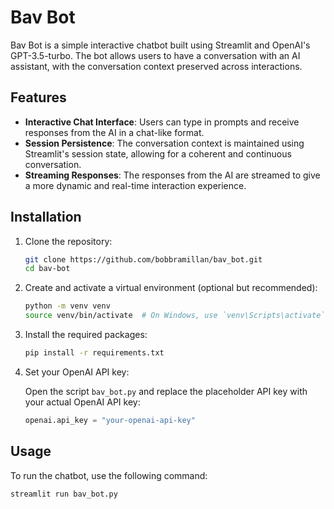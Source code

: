 # Bav Bot

Bav Bot is a simple interactive chatbot built using Streamlit and OpenAI's GPT-3.5-turbo. The bot allows users to have a conversation with an AI assistant, with the conversation context preserved across interactions.

## Features

- **Interactive Chat Interface**: Users can type in prompts and receive responses from the AI in a chat-like format.
- **Session Persistence**: The conversation context is maintained using Streamlit's session state, allowing for a coherent and continuous conversation.
- **Streaming Responses**: The responses from the AI are streamed to give a more dynamic and real-time interaction experience.

## Installation

1. Clone the repository:

    ```sh
    git clone https://github.com/bobbramillan/bav_bot.git
    cd bav-bot
    ```

2. Create and activate a virtual environment (optional but recommended):

    ```sh
    python -m venv venv
    source venv/bin/activate  # On Windows, use `venv\Scripts\activate`
    ```

3. Install the required packages:

    ```sh
    pip install -r requirements.txt
    ```

4. Set your OpenAI API key:

    Open the script `bav_bot.py` and replace the placeholder API key with your actual OpenAI API key:

    ```python
    openai.api_key = "your-openai-api-key"
    ```

## Usage

To run the chatbot, use the following command:

```sh
streamlit run bav_bot.py
